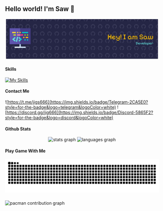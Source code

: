 ## Hello world! I'm Saw 👋

![Saw](img/github-header-banner.png)

#### Skills
[![My Skills](https://skillicons.dev/icons?i=html,css,js,python,php,laravel&theme=light)](https://skillicons.dev)

#### Contact Me

![https://t.me/jigs666](https://img.shields.io/badge/Telegram-2CA5E0?style=for-the-badge&logo=telegram&logoColor=white) ![https://discord.gg/jig666](https://img.shields.io/badge/Discord-5865F2?style=for-the-badge&logo=discord&logoColor=white)

#### Github Stats
<div align="center">
  <img src="https://github-readme-stats.vercel.app/api?username=OnlySaw&hide_title=false&hide_rank=false&show_icons=true&include_all_commits=true&count_private=true&disable_animations=false&theme=dracula&locale=en&hide_border=false&order=1" height="150" alt="stats graph"  />
  <img src="https://github-readme-stats.vercel.app/api/top-langs?username=OnlySaw&locale=en&hide_title=false&layout=compact&card_width=320&langs_count=5&theme=dracula&hide_border=false&order=2" height="150" alt="languages graph"  />
</div>

#### Play Game With Me

<img src="https://raw.githubusercontent.com/OnlySaw/OnlySaw/output/snake.svg" alt="Snake animation" />

###

<picture>
  <source media="(prefers-color-scheme: dark)" srcset="https://raw.githubusercontent.com/OnlySaw/OnlySaw/output/pacman-contribution-graph-dark.svg">
  <source media="(prefers-color-scheme: light)" srcset="https://raw.githubusercontent.com/OnlySaw/OnlySaw/output/pacman-contribution-graph.svg">
  <img alt="pacman contribution graph" src="https://raw.githubusercontent.com/OnlySaw/OnlySaw/output/pacman-contribution-graph.svg">
</picture>

###
